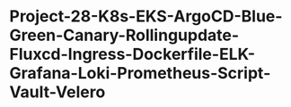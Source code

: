 # Project-28-K8s-EKS-ArgoCD-Blue-Green-Canary-Rollingupdate-Fluxcd-Ingress-Dockerfile-ELK-Grafana-Loki-Prometheus-Script-Vault-Velero
